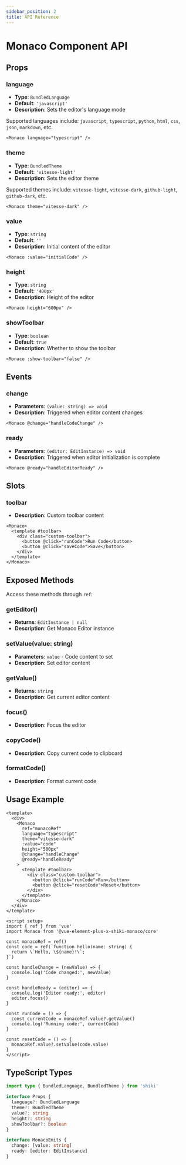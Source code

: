 ```yaml
---
sidebar_position: 2
title: API Reference
---
```


# Monaco Component API

## Props

### language
- **Type**: `BundledLanguage`
- **Default**: `'javascript'`
- **Description**: Sets the editor's language mode

Supported languages include: `javascript`, `typescript`, `python`, `html`, `css`, `json`, `markdown`, etc.

```vue
<Monaco language="typescript" />
```

### theme
- **Type**: `BundledTheme`
- **Default**: `'vitesse-light'`
- **Description**: Sets the editor theme

Supported themes include: `vitesse-light`, `vitesse-dark`, `github-light`, `github-dark`, etc.

```vue
<Monaco theme="vitesse-dark" />
```

### value
- **Type**: `string`
- **Default**: `''`
- **Description**: Initial content of the editor

```vue
<Monaco :value="initialCode" />
```

### height
- **Type**: `string`
- **Default**: `'400px'`
- **Description**: Height of the editor

```vue
<Monaco height="600px" />
```

### showToolbar
- **Type**: `boolean`
- **Default**: `true`
- **Description**: Whether to show the toolbar

```vue
<Monaco :show-toolbar="false" />
```

## Events

### change
- **Parameters**: `(value: string) => void`
- **Description**: Triggered when editor content changes

```vue
<Monaco @change="handleCodeChange" />
```

### ready
- **Parameters**: `(editor: EditInstance) => void`
- **Description**: Triggered when editor initialization is complete

```vue
<Monaco @ready="handleEditorReady" />
```

## Slots

### toolbar
- **Description**: Custom toolbar content

```vue
<Monaco>
  <template #toolbar>
    <div class="custom-toolbar">
      <button @click="runCode">Run Code</button>
      <button @click="saveCode">Save</button>
    </div>
  </template>
</Monaco>
```

## Exposed Methods

Access these methods through `ref`:

### getEditor()
- **Returns**: `EditInstance | null`
- **Description**: Get Monaco Editor instance

### setValue(value: string)
- **Parameters**: `value` - Code content to set
- **Description**: Set editor content

### getValue()
- **Returns**: `string`
- **Description**: Get current editor content

### focus()
- **Description**: Focus the editor

### copyCode()
- **Description**: Copy current code to clipboard

### formatCode()
- **Description**: Format current code

## Usage Example

```vue
<template>
  <div>
    <Monaco
      ref="monacoRef"
      language="typescript"
      theme="vitesse-dark"
      :value="code"
      height="500px"
      @change="handleChange"
      @ready="handleReady"
    >
      <template #toolbar>
        <div class="custom-toolbar">
          <button @click="runCode">Run</button>
          <button @click="resetCode">Reset</button>
        </div>
      </template>
    </Monaco>
  </div>
</template>

<script setup>
import { ref } from 'vue'
import Monaco from '@vue-element-plus-x-shiki-monaco/core'

const monacoRef = ref()
const code = ref(`function hello(name: string) {
  return \`Hello, \${name}!\`;
}`)

const handleChange = (newValue) => {
  console.log('Code changed:', newValue)
}

const handleReady = (editor) => {
  console.log('Editor ready:', editor)
  editor.focus()
}

const runCode = () => {
  const currentCode = monacoRef.value?.getValue()
  console.log('Running code:', currentCode)
}

const resetCode = () => {
  monacoRef.value?.setValue(code.value)
}
</script>
```

## TypeScript Types

```typescript
import type { BundledLanguage, BundledTheme } from 'shiki'

interface Props {
  language?: BundledLanguage
  theme?: BundledTheme
  value?: string
  height?: string
  showToolbar?: boolean
}

interface MonacoEmits {
  change: [value: string]
  ready: [editor: EditInstance]
}
```